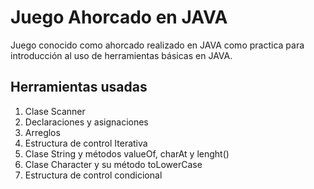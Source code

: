 # Juego Ahorcado en JAVA
Juego conocido como ahorcado realizado en JAVA como practica para introducción al uso de herramientas básicas en JAVA.

## Herramientas usadas
1. Clase Scanner
2. Declaraciones y asignaciones
3. Arreglos
4. Estructura de control Iterativa
5. Clase String y métodos valueOf, charAt y lenght()
6. Clase Character y su método toLowerCase
7. Estructura de control condicional
